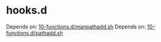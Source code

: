 # hooks.d

Depends on: [10-functions.d/manpathadd.sh](../00-functions.d/manpathadd.sh)
Depends on: [10-functions.d/pathadd.sh](../00-functions.d/pathadd.sh)
